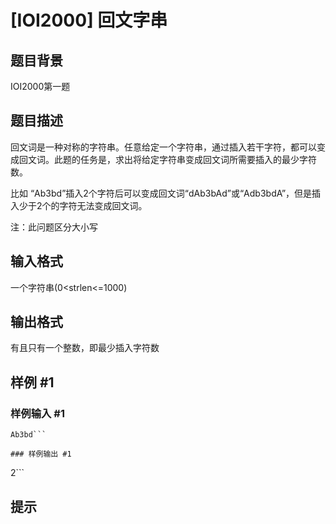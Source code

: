 # [IOI2000] 回文字串

## 题目背景

IOI2000第一题


## 题目描述

回文词是一种对称的字符串。任意给定一个字符串，通过插入若干字符，都可以变成回文词。此题的任务是，求出将给定字符串变成回文词所需要插入的最少字符数。

比如 “Ab3bd”插入2个字符后可以变成回文词“dAb3bAd”或“Adb3bdA”，但是插入少于2个的字符无法变成回文词。

注：此问题区分大小写


## 输入格式

一个字符串(0<strlen<=1000)


## 输出格式

有且只有一个整数，即最少插入字符数


## 样例 #1

### 样例输入 #1
```
Ab3bd```

### 样例输出 #1

```
2```

## 提示


